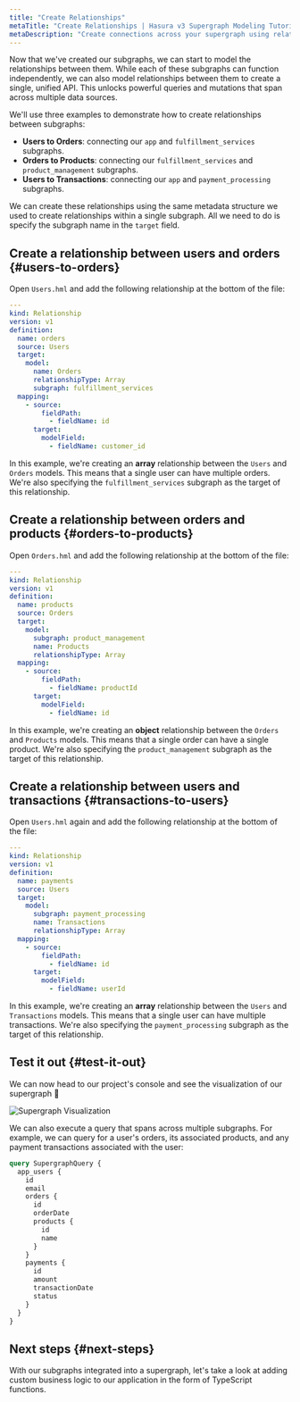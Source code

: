 ```yaml
---
title: "Create Relationships"
metaTitle: "Create Relationships | Hasura v3 Supergraph Modeling Tutorial"
metaDescription: "Create connections across your supergraph using relationships."
---
```


Now that we've created our subgraphs, we can start to model the relationships between them. While each of these
subgraphs can function independently, we can also model relationships between them to create a single, unified API. This
unlocks powerful queries and mutations that span across multiple data sources.

We'll use three examples to demonstrate how to create relationships between subgraphs:

- **Users to Orders**: connecting our `app` and `fulfillment_services` subgraphs.
- **Orders to Products**: connecting our `fulfillment_services` and `product_management` subgraphs.
- **Users to Transactions**: connecting our `app` and `payment_processing` subgraphs.

We can create these relationships using the same metadata structure we used to create relationships within a single
subgraph. All we need to do is specify the subgraph name in the `target` field.

## Create a relationship between users and orders {#users-to-orders}

Open `Users.hml` and add the following relationship at the bottom of the file:

```yaml
---
kind: Relationship
version: v1
definition:
  name: orders
  source: Users
  target:
    model:
      name: Orders
      relationshipType: Array
      subgraph: fulfillment_services
  mapping:
    - source:
        fieldPath:
          - fieldName: id
      target:
        modelField:
          - fieldName: customer_id
```

In this example, we're creating an **array** relationship between the `Users` and `Orders` models. This means that a
single user can have multiple orders. We're also specifying the `fulfillment_services` subgraph as the target of this
relationship.

## Create a relationship between orders and products {#orders-to-products}

Open `Orders.hml` and add the following relationship at the bottom of the file:

```yaml
---
kind: Relationship
version: v1
definition:
  name: products
  source: Orders
  target:
    model:
      subgraph: product_management
      name: Products
      relationshipType: Array
  mapping:
    - source:
        fieldPath:
          - fieldName: productId
      target:
        modelField:
          - fieldName: id
```

In this example, we're creating an **object** relationship between the `Orders` and `Products` models. This means that a
single order can have a single product. We're also specifying the `product_management` subgraph as the target of this
relationship.

## Create a relationship between users and transactions {#transactions-to-users}

Open `Users.hml` again and add the following relationship at the bottom of the file:

```yaml
---
kind: Relationship
version: v1
definition:
  name: payments
  source: Users
  target:
    model:
      subgraph: payment_processing
      name: Transactions
      relationshipType: Array
  mapping:
    - source:
        fieldPath:
          - fieldName: id
      target:
        modelField:
          - fieldName: userId
```

In this example, we're creating an **array** relationship between the `Users` and `Transactions` models. This means that
a single user can have multiple transactions. We're also specifying the `payment_processing` subgraph as the target of
this relationship.

## Test it out {#test-it-out}

We can now head to our project's console and see the visualization of our supergraph 🎉

![Supergraph Visualization](https://graphql-engine-cdn.hasura.io/learn-hasura/assets/backend-stack/v3/supergraph-course/supergraph-visualization-with-relationships.png)

We can also execute a query that spans across multiple subgraphs. For example, we can query for a user's orders, its
associated products, and any payment transactions associated with the user:

```graphql
query SupergraphQuery {
  app_users {
    id
    email
    orders {
      id
      orderDate
      products {
        id
        name
      }
    }
    payments {
      id
      amount
      transactionDate
      status
    }
  }
}
```

## Next steps {#next-steps}

With our subgraphs integrated into a supergraph, let's take a look at adding custom business logic to our application in
the form of TypeScript functions.
